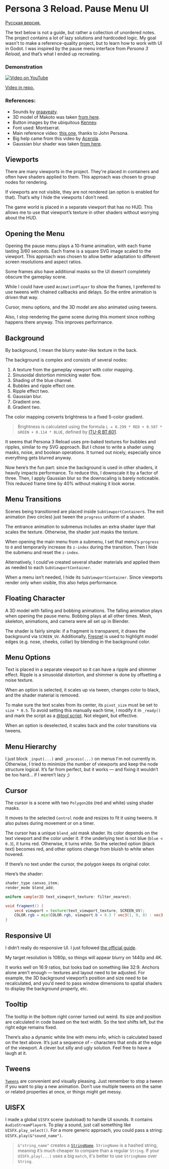 # Persona 3 Reload. Pause Menu UI

[Русская версия.](README_ru.md)

The text below is not a guide, but rather a collection of unordered notes. The project contains a lot of lazy solutions and hardcoded logic. My goal wasn't to make a reference-quality project, but to learn how to work with UI in Godot. I was inspired by the pause menu interface from *Persona 3 Reload*, and that’s what I ended up recreating.

### Demonstration

[![Video on YouTube](https://img.youtube.com/vi/PL8FhfQNRS4/maxresdefault.jpg)](https://www.youtube.com/watch?v=PL8FhfQNRS4)

[Video in repo.](other/p3r-ui.mp4)

### References:

* Sounds by [graaveaty](https://www.youtube.com/@graaveaty).
* 3D model of Makoto was taken [from here](https://sketchfab.com/3d-models/makoto-yukiminato-arisato-persona-3-85308017127c43e991e646fa5c32b71d).
* Button images by the ubiquitous [Kenney](https://www.kenney.nl/).
* Font used: Montserrat.
* Main reference video: [this one](https://www.youtube.com/watch?v=4d6x1CIgLSc), thanks to John Persona.
* Big help came from this video by [Acerola](https://www.youtube.com/watch?v=dVWkPADNdJ4).
* Gaussian blur shader was taken [from here](https://godotshaders.com/shader/gaussian-blur-2/).

## Viewports

There are many viewports in the project. They're placed in containers and often have shaders applied to them. This approach was chosen to group nodes for rendering.

If viewports are not visible, they are not rendered (an option is enabled for that). That’s why I hide the viewports I don’t need.

The game world is placed in a separate viewport that has no HUD. This allows me to use that viewport’s texture in other shaders without worrying about the HUD.

## Opening the Menu

Opening the pause menu plays a 10-frame animation, with each frame lasting 3/60 seconds. Each frame is a square SVG image scaled to the viewport. This approach was chosen to allow better adaptation to different screen resolutions and aspect ratios.

Some frames also have additional masks so the UI doesn’t completely obscure the gameplay scene.

While I could have used `AnimationPlayer` to show the frames, I preferred to use tweens with chained callbacks and delays. So the entire animation is driven that way.

Cursor, menu options, and the 3D model are also animated using tweens.

Also, I stop rendering the game scene during this moment since nothing happens there anyway. This improves performance.

## Background

By background, I mean the blurry water-like texture in the back.

The background is complex and consists of several nodes:

1. A texture from the gameplay viewport with color mapping.
2. Sinusoidal distortion mimicking water flow.
3. Shading of the blue channel.
4. Bubbles and ripple effect one.
5. Ripple effect two.
6. Gaussian blur.
7. Gradient one.
8. Gradient two.

The color mapping converts brightness to a fixed 5-color gradient.

> Brightness is calculated using the formula `L = 0.299 * RED + 0.587 * GREEN + 0.114 * BLUE`, defined by [ITU-R BT.601](https://www.itu.int/rec/R-REC-BT.601-7-201103-I).

It seems that Persona 3 Reload uses pre-baked textures for bubbles and ripples, similar to my SVG approach. But I chose to write a shader using masks, noise, and boolean operations. It turned out nicely, especially since everything gets blurred anyway.

Now here’s the fun part: since the background is used in other shaders, it heavily impacts performance. To reduce this, I downscale it by a factor of three. Then, I apply Gaussian blur so the downscaling is barely noticeable. This reduced frame time by 40% without making it look worse.

## Menu Transitions

Scenes being transitioned are placed inside `SubViewportContainer`s. The exit animation (two circles) just tween the `progress` uniform of a shader.

The entrance animation to submenus includes an extra shader layer that scales the texture. Otherwise, the shader just masks the texture.

When opening the main menu from a submenu, I set that menu's `progress` to `0` and temporarily increase its `z-index` during the transition. Then I hide the submenu and reset the `z-index`.

Alternatively, I could’ve created several shader materials and applied them as needed to each `SubViewportContainer`.

When a menu isn’t needed, I hide its `SubViewportContainer`. Since viewports render only when visible, this also helps performance.

## Floating Character

A 3D model with falling and bobbing animations. The falling animation plays when opening the pause menu. Bobbing plays at all other times. Mesh, skeleton, animations, and camera were all set up in Blender.

The shader is fairly simple: if a fragment is transparent, it draws the background via `SCREEN_UV`. Additionally, [Fresnel](https://godotshaders.com/snippet/fresnel/) is used to highlight model edges (e.g. nose, cheeks, collar) by blending in the background color.

## Menu Options

Text is placed in a separate viewport so it can have a ripple and shimmer effect. Ripple is a sinusoidal distortion, and shimmer is done by offsetting a noise texture.

When an option is selected, it scales up via tween, changes color to black, and the shader material is removed.

To make sure the text scales from its center, its `pivot_size` must be set to `size * 0.5`. To avoid setting this manually each time, I modify it in `_ready()` and mark the script as a [@tool script](https://docs.godotengine.org/en/stable/tutorials/plugins/running_code_in_the_editor.html). Not elegant, but effective.

When an option is deselected, it scales back and the color transitions via tweens.

## Menu Hierarchy

I just block `_input(...)` and `_process(...)` on menus I'm not currently in. Otherwise, I tried to minimize the number of viewports and keep the node structure logical. It’s far from perfect, but it works — and fixing it wouldn’t be too hard... if I weren’t lazy ;)

## Cursor

The cursor is a scene with two `Polygon2D`s (red and white) using shader masks.

It moves to the selected `Control` node and resizes to fit it using tweens. It also pulses during movement or on a timer.

The cursor has a unique `blend_add` mask shader. Its color depends on the text viewport and the color under it. If the underlying text is not blue (`blue < 0.3`), it turns red. Otherwise, it turns white. So the selected option (black text) becomes red, and other options change from bluish to white when hovered.

If there’s no text under the cursor, the polygon keeps its original color.

Here’s the shader:

```glsl
shader_type canvas_item;
render_mode blend_add;

uniform sampler2D text_viewport_texture: filter_nearest;

void fragment() {
	vec4 viewport = texture(text_viewport_texture, SCREEN_UV);
	COLOR.rgb = mix(COLOR.rgb, viewport.b < 0.3 ? vec3(1, 0, 0) : vec3(1, 1, 1), viewport.a);
}
```

## Responsive UI

I didn’t really do responsive UI. I just followed [the official guide](https://docs.godotengine.org/en/stable/tutorials/rendering/multiple_resolutions.html).

My target resolution is 1080p, so things will appear blurry on 1440p and 4K.

It works well on 16:9 ratios, but looks bad on something like 32:9. Anchors alone aren’t enough — textures and layout need to be adjusted. For example, the 3D background viewport’s position and size need to be recalculated, and you’d need to pass window dimensions to spatial shaders to display the background properly, etc.

## Tooltip

The tooltip in the bottom right corner turned out weird. Its size and position are calculated in code based on the text width. So the text shifts left, but the right edge remains fixed.

There’s also a dynamic white line with menu info, which is calculated based on the text above. It’s just a sequence of `─` characters that ends at the edge of the viewport. A clever but silly and ugly solution. Feel free to have a laugh at it.

## Tweens

[`Tweens`](https://docs.godotengine.org/en/stable/classes/class_tween.html) are convenient and visually pleasing. Just remember to stop a tween if you want to play a new animation. Don’t use multiple tweens on the same or related properties at once, or things might get messy.

## UISFX

I made a global `UISFX` scene (autoload) to handle UI sounds. It contains `AudioStreamPlayer`s. To play a sound, just call something like `UISFX.play_select()`. For a more generic approach, you could pass a string: `UISFX.play(&"sound_name")`.

> `&"string_name"` creates a [`StringName`](https://docs.godotengine.org/en/stable/classes/class_stringname.html). `StringName` is a hashed string, meaning it’s much cheaper to compare than a regular `String`. If your `UISFX.play(...)` uses a big `match`, it's better to use `StringName` over `String`.

